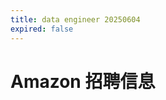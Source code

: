 ```yaml
---
title: data engineer 20250604
expired: false
---
```


# Amazon 招聘信息

<JobPostingTable job-posting-json-path="amazon/data/data-engineer-20250604.json" />
